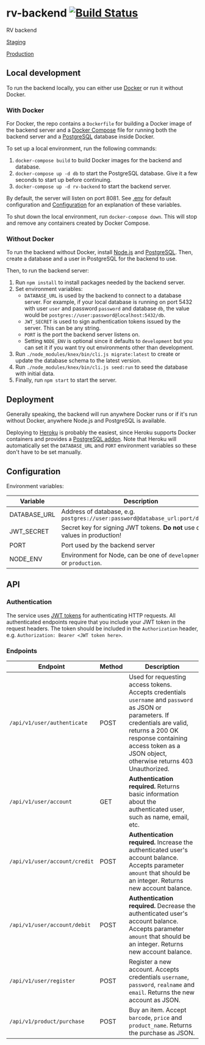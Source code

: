 # rv-backend [![Build Status](https://travis-ci.org/ohtu2018-rv/rv-backend.svg?branch=develop)](https://travis-ci.org/ohtu2018-rv/rv-backend)

RV backend

[Staging](https://rv-backend-dev.herokuapp.com)

[Production](https://rv-backend.herokuapp.com)

## Local development

To run the backend locally, you can either use [Docker](https://wwww.docker.com) or run it without Docker. 

### With Docker

For Docker, the repo contains a `Dockerfile` for building a Docker image of the backend server and a [Docker Compose](https://docs.docker.com/compose) file for running both the backend server and a [PostgreSQL](https://www.postgresql.org) database inside Docker.

To set up a local environment, run the following commands:

1. `docker-compose build` to build Docker images for the backend and database.
2. `docker-compose up -d db` to start the PostgreSQL database. Give it a few seconds to start up before continuing.
3. `docker-compose up -d rv-backend` to start the backend server.

By default, the server will listen on port 8081. See [.env](.env) for default configuration and [Configuration](#configuration) for an explanation of these variables.

To shut down the local environment, run `docker-compose down`. This will stop and remove any containers created by Docker Compose.

### Without Docker

To run the backend without Docker, install [Node.js](https://nodejs.org) and [PostgreSQL](https://www.postgresql.org). Then, create a database and a user in PostgreSQL for the backend to use.

Then, to run the backend server:

1. Run `npm install` to install packages needed by the backend server.
2. Set environment variables:
    * `DATABASE_URL` is used by the backend to connect to a database server. For example, if your local database is running on port 5432 with user `user` and password `password` and database `db`, the value would be `postgres://user:password@localhost:5432/db`.
    * `JWT_SECRET` is used to sign authentication tokens issued by the server. This can be any string. 
    * `PORT` is the port the backend server listens on.
    * Setting `NODE_ENV` is optional since it defaults to `development` but you can set it if you want try out environments other than development.
3. Run `./node_modules/knex/bin/cli.js migrate:latest` to create or update the database schema to the latest version.
4. Run `./node_modules/knex/bin/cli.js seed:run` to seed the database with initial data.
5. Finally, run `npm start` to start the server.

## Deployment

Generally speaking, the backend will run anywhere Docker runs or if it's run without Docker, anywhere Node.js and PostgreSQL is available.

Deploying to [Heroku](https://www.heroku.com) is probably the easiest, since Heroku supports Docker containers and provides a [PostgreSQL addon](https://devcenter.heroku.com/articles/heroku-postgresql). Note that Heroku will automatically set the `DATABASE_URL` and `PORT` environment variables so these don't have to be set manually.

## Configuration

Environment variables:

| Variable  | Description |
| ------------- | ------------- |
| DATABASE_URL  | Address of database, e.g. `postgres://user:password@database_url:port/database` |
| JWT_SECRET  | Secret key for signing JWT tokens. **Do not** use default values in production! |
| PORT | Port used by the backend server |
| NODE_ENV | Environment for Node, can be one of `development`, `test` or `production`. |

## API

### Authentication

The service uses [JWT tokens](https://jwt.io) for authenticating HTTP requests. All authenticated endpoints require that you include your JWT token in the request headers. The token should be included in the `Authorization` header, e.g. `Authorization: Bearer <JWT token here>`.

### Endpoints

| Endpoint | Method | Description |
| -------- | ------ | ----------- |
| `/api/v1/user/authenticate` | POST | Used for requesting access tokens. Accepts credentials `username` and `password` as JSON or parameters. If credentials are valid, returns a 200 OK response containing access token as a JSON object, otherwise returns 403 Unauthorized.
| `/api/v1/user/account` | GET | **Authentication required.** Returns basic information about the authenticated user, such as name, email, etc.
| `/api/v1/user/account/credit` | POST | **Authentication required.** Increase the authenticated user's account balance. Accepts parameter `amount` that should be an integer. Returns new account balance.
| `/api/v1/user/account/debit` | POST | **Authentication required.** Decrease the authenticated user's account balance. Accepts parameter `amount` that should be an integer. Returns new account balance.
| `/api/v1/user/register` | POST | Register a new account. Accepts credentials `username`, `password`, `realname` and `email`. Returns the new account as JSON.
| `/api/v1/product/purchase` | POST | Buy an item. Accept `barcode`, `price` and `product_name`. Returns the purchase as JSON.
